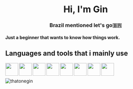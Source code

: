 <h1 align="center">Hi, I'm Gin</h1>
<h3 align="center">Brazil mentioned let's go🇧🇷</h3>
<h4>Just a beginner that wants to know how things work.</h4>

<p align="left">

<h2>Languages and tools that i mainly use</h2>
<img align="left" width=40 height=40 src="https://cdn.jsdelivr.net/gh/devicons/devicon@latest/icons/lua/lua-original.svg" />
<img align="left" width=40 height=40 src="https://cdn.jsdelivr.net/gh/devicons/devicon@latest/icons/nodejs/nodejs-original-wordmark.svg" />
<img align="left" width=40 height=40 src="https://cdn.jsdelivr.net/gh/devicons/devicon@latest/icons/javascript/javascript-original.svg" />
<img align="left" width=40 height=40 src="https://cdn.jsdelivr.net/gh/devicons/devicon@latest/icons/typescript/typescript-original.svg" />
<img align="left" width=40 height=40 src="https://cdn.jsdelivr.net/gh/devicons/devicon@latest/icons/linux/linux-original.svg" />
<img align="left" width=40 height=40 src="https://cdn.jsdelivr.net/gh/devicons/devicon@latest/icons/git/git-original.svg" />
<img align="left" width=40 height=40 src="https://cdn.jsdelivr.net/gh/devicons/devicon@latest/icons/c/c-original.svg" />
<img align="left" width=40 height=40 src="https://cdn.jsdelivr.net/gh/devicons/devicon@latest/icons/cplusplus/cplusplus-original.svg" />

<br><br><p><img align="center" src="https://github-readme-stats.vercel.app/api/top-langs?username=thatonegin&show_icons=true&theme=tokyonight&title_color=9141ac&text_color=ffffff&bg_color=171421&locale=en&layout=compact" alt="thatonegin" /></p>
